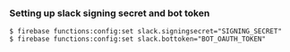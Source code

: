 ### Setting up slack signing secret and bot token

```
$ firebase functions:config:set slack.signingsecret="SIGNING_SECRET"
$ firebase functions:config:set slack.bottoken="BOT_OAUTH_TOKEN"
```
